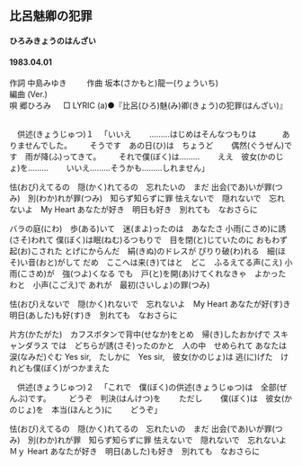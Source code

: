 ## 比呂魅卿の犯罪
#### ひろみきょうのはんざい
#### 1983.04.01

作詞      中島みゆき  　　
作曲      坂本(さかもと)龍一(りょういち)　　  
編曲 (Ver.)     
唄     郷ひろみ  　
□ LYRIC (a)●『比呂(ひろ)魅(み)卿(きょう)の犯罪(はんざい)』  
 

　供述(きょうじゅつ)１
　「いいえ
　　………はじめはそんなつもりは
　　　ありませんでした。
　　そうです　あの日(ひ)は　ちょうど
　　偶然(ぐうぜん)です　雨が降(ふ)ってきて。
　　それで僕(ぼく)は………
　　ええ　彼女(かのじょ)を………
　　いいえ………そうかも………しれません」

怯(おび)えてるの　隠(かく)れてるの　忘れたいの　まだ
出会(であ)いが罪(つみ)　別(わか)れが罪(つみ)　知らず知らずに罪
怯えないで　隠れないで　忘れないよ　My Heart
あなたが好き　明日も好き　別れても　なおさらに

バラの庭(にわ)　歩(ある)いて　迷(まよ)ったのは　あなたさ
小雨(こさめ)に誘(さそ)われて
僕(ぼく)は眠(ねむ)るつもりで　目を閉(と)じていたのに
おもわず　起(お)こされた
とげにからんだ　絹(きぬ)のドレスが
ぴりり破(わ)れる　細(ほそ)い音(おと)がして
だめ　ここへは来(き)てはと　どこ　ふるえてる声(こえ)
小雨(こさめ)が　強(つよ)くなる
でも　戸(と)を開(あ)けてくれなきゃ　よかったわと　小声(こごえ)で
あれが　最初(さいしょ)の罪(つみ)

怯(おび)えないで　隠(かく)れないで　忘れないよ　My Heart
あなたが好(す)き　明日(あした)も好(す)き　別れても　なおさらに

片方(かたがた)　カフスボタンで背中(せなか)をとめ　帰(き)したおかげで
スキャンダラス
では　どちらが誘(さそ)ったのかと　人の中　せめられて
あなたは　涙(なみだ)ぐむ
Yes sir,　たしかに　Yes sir,　彼女(かのじょ)は
逃(に)げた　けれども僕(ぼく)がつかまえた

　供述(きょうじゅつ)２
　「これで　僕(ぼく)の供述(きょうじゅつ)は　全部(ぜんぶ)です。
　　どうぞ　判決(はんけつ)を
　　ただし
　　僕(ぼく)は　彼女(かのじょ)を　本当(ほんとう)に
　　どうぞ」

怯(おび)えてるの　隠(かく)れてるの　忘れたいの　まだ
出会(であ)いが罪(つみ)　別(わか)れが罪　知らず知らずに罪
怯えないで　隠れないで　忘れないよ　Ｍｙ Heart
あなたが好き　明日(あした)も好き　別れても　なおさらに